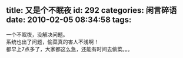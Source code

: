 title: 又是个不眠夜
id: 292
categories: 闲言碎语
date: 2010-02-05 08:34:58
tags:
---

一个不眠夜，没解决问题。
</br>系统也出了问题，偷菜真的害人不浅啊！
</br>都早上7点多了，大家都这么急，还能有时间去偷菜。。。
